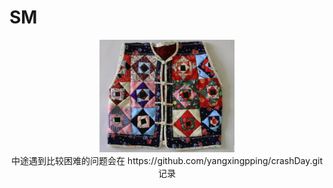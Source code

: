 # SM

<div align="center">
<img src="https://github.com/yangxingpping/SM/blob/main/logo.png" height="180" /><br>
中途遇到比较困难的问题会在 https://github.com/yangxingpping/crashDay.git 记录
<br><br>